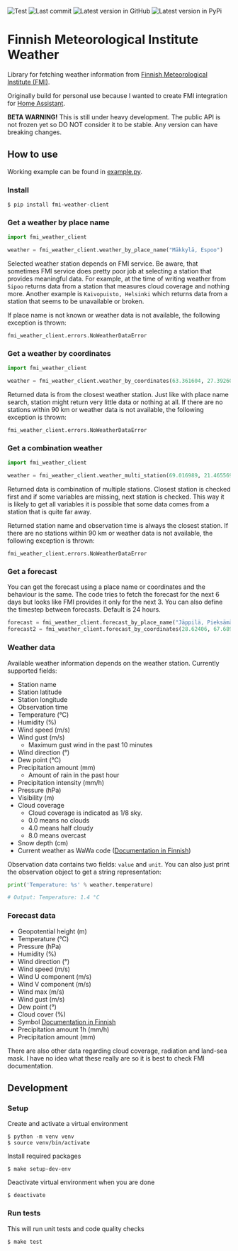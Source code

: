 ![Test](https://github.com/saaste/fmi-weather-client/workflows/tests/badge.svg?branch=master)
![Last commit](https://img.shields.io/github/last-commit/saaste/fmi-weather-client)
![Latest version in GitHub](https://img.shields.io/github/v/release/saaste/fmi-weather-client?include_prereleases)
![Latest version in PyPi](https://img.shields.io/pypi/v/fmi-weather-client)

# Finnish Meteorological Institute Weather
Library for fetching weather information from
[Finnish Meteorological Institute (FMI)](https://en.ilmatieteenlaitos.fi/open-data). 

Originally build for personal use because I wanted to create FMI integration for
[Home Assistant](https://www.home-assistant.io/).

**BETA WARNING!** This is still under heavy development. The public API is not frozen yet so DO NOT consider it to be
stable. Any version can have breaking changes. 

## How to use

Working example can be found in [example.py](example.py).

### Install

```
$ pip install fmi-weather-client 
```

### Get a weather by place name

```python
import fmi_weather_client

weather = fmi_weather_client.weather_by_place_name("Mäkkylä, Espoo")
```

Selected weather station depends on FMI service. Be aware, that sometimes FMI service does pretty poor job at selecting
a station that provides meaningful data. For example, at the time of writing weather from `Sipoo` returns data from
a station that measures cloud coverage and nothing more. Another example is `Kaivopuisto, Helsinki` which returns data
from a station that seems to be unavailable or broken.

If place name is not known or weather data is not available, the following exception is thrown:
```
fmi_weather_client.errors.NoWeatherDataError
```

### Get a weather by coordinates

```python
import fmi_weather_client

weather = fmi_weather_client.weather_by_coordinates(63.361604, 27.392607)
```

Returned data is from the closest weather station. Just like with place name search, station might return very little
data or nothing at all. If there are no stations within 90 km or weather data is not available, the following exception
is thrown:
```
fmi_weather_client.errors.NoWeatherDataError
```

### Get a combination weather

```python
import fmi_weather_client

weather = fmi_weather_client.weather_multi_station(69.016989, 21.465569)
```

Returned data is combination of multiple stations. Closest station is checked first and
if some variables are missing, next station is checked. This way it is likely to get all
variables it is possible that some data comes from a station that is quite far away. 

Returned station name and observation time is always the closest station. If there are no stations within 90 km or
weather data is not available, the following exception is thrown:
```
fmi_weather_client.errors.NoWeatherDataError
```

### Get a forecast
You can get the forecast using a place name or coordinates and the behaviour is the same. The code tries to fetch
the forecast for the next 6 days but looks like FMI provides it only for the next 3. You can also
define the timestep between forecasts. Default is 24 hours.

```python
forecast = fmi_weather_client.forecast_by_place_name("Jäppilä, Pieksämäki")
forecast2 = fmi_weather_client.forecast_by_coordinates(28.62406, 67.6894, timestep_hours=12)
```

### Weather data
Available weather information depends on the weather station. Currently supported fields: 
- Station name
- Station latitude
- Station longitude
- Observation time
- Temperature (°C)
- Humidity (%)
- Wind speed (m/s)
- Wind gust (m/s)
  - Maximum gust wind in the past 10 minutes
- Wind direction (°)
- Dew point (°C)
- Precipitation amount (mm)
  - Amount of rain in the past hour
- Precipitation intensity (mm/h)
- Pressure (hPa)
- Visibility (m)
- Cloud coverage
  - Cloud coverage is indicated as 1/8 sky.
  - 0.0 means no clouds
  - 4.0 means half cloudy
  - 8.0 means overcast
- Snow depth (cm)
- Current weather as WaWa code ([Documentation in Finnish](https://www.ilmatieteenlaitos.fi/latauspalvelun-pikaohje))

Observation data contains two fields: `value` and `unit`. You can also just print the observation object to get a string
representation:
```python
print('Temperature: %s' % weather.temperature)

# Output: Temperature: 1.4 °C
```

### Forecast data
- Geopotential height (m)
- Temperature (°C)
- Pressure (hPa)
- Humidity (%)
- Wind direction (°)
- Wind speed (m/s)
- Wind U component (m/s)
- Wind V component (m/s)
- Wind max (m/s)
- Wind gust (m/s)
- Dew point (°)
- Cloud cover (%)
- Symbol [Documentation in Finnish](https://www.ilmatieteenlaitos.fi/latauspalvelun-pikaohje)
- Precipitation amount 1h (mm/h)
- Precipitation amount (mm)

There are also other data regarding cloud coverage, radiation and land-sea mask. I have no idea
what these really are so it is best to check FMI documentation. 

## Development

### Setup
Create and activate a virtual environment
```
$ python -m venv venv
$ source venv/bin/activate
```

Install required packages
```
$ make setup-dev-env
```

Deactivate virtual environment when you are done
```
$ deactivate
```

### Run tests
This will run unit tests and code quality checks
```
$ make test
```
